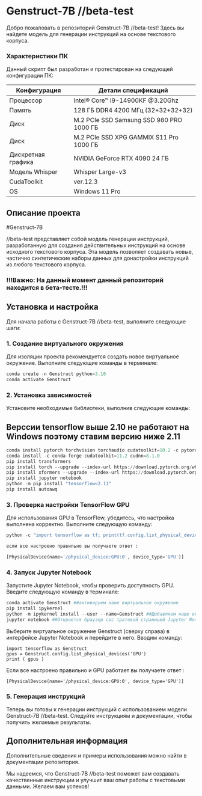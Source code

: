 # Genstruct-7B //beta-test

Добро пожаловать в репозиторий Genstruct-7B //beta-test! Здесь вы найдете модель для генерации инструкций на основе текстового корпуса.

### Характеристики ПК
Данный скрипт был разработан и протестирован на следующей конфигурации ПК:

|  Конфигурация  |  Детали спецификаций  |
|----------------|----------------------|
|  Процессор     |  Intel® Core™ i9-14900KF @3.20Ghz  |
|  Память        |  128 ГБ DDR4 4200 МГц (32+32+32+32)  |
|  Диск          |  M.2 PCIe SSD Samsung SSD 980 PRO 1000 ГБ  |
|  Диск          |  M.2 PCIe SSD XPG GAMMIX S11 Pro 1000 ГБ |
|  Дискретная графика  |  NVIDIA GeForce RTX 4090 24 ГБ  |
|  Модель Whisper  |  Whisper Large-v3  |
|  CudaToolkit   |  ver.12.3  |
|  OS   |  Windows 11 Pro |

## Описание проекта

#Genstruct-7B 

//beta-test представляет собой модель генерации инструкций, разработанную для создания действительных инструкций на основе исходного текстового корпуса. Эта модель позволяет создавать новые, частично синтетические наборы данных для донастройки инструкций из любого текстового корпуса.

### !!!Важно: На данный момент данный репозиторий находится в бета-тесте.!!!


## Установка и настройка

Для начала работы с Genstruct-7B //beta-test, выполните следующие шаги:

### 1. Создание виртуального окружения

Для изоляции проекта рекомендуется создать новое виртуальное окружение. Выполните следующие команды в терминале:

```python
conda create -n Genstruct python=3.10
conda activate Genstruct
```

### 2. Установка зависимостей

Установите необходимые библиотеки, выполнив следующие команды:

## Верссии tensorflow выше 2.10 не работают на Windows поэтому ставим версию ниже 2.11

```python
conda install pytorch torchvision torchaudio cudatoolkit=10.2 -c pytorch
conda install -c conda-forge cudatoolkit=11.2 cudnn=8.1.0
pip install transformers
pip install torch --upgrade --index-url https://download.pytorch.org/whl/cu121
pip install xformers --upgrade --index-url https://download.pytorch.org/whl/cu121
pip install jupyter notebook
python -m pip install "tensorflow<2.11"
pip install autoawq
```

### 3. Проверка настройки TensorFlow GPU

Для использования GPU в TensorFlow, убедитесь, что настройка выполнена корректно. Выполните следующую команду:

```python
python -c "import tensorflow as tf; print(tf.config.list_physical_devices('GPU'))"

если все настроено правильно вы получаете ответ :

[PhysicalDevice(name='/physical_device:GPU:0', device_type='GPU')]
```

### 4. Запуск Jupyter Notebook

Запустите Jupyter Notebook, чтобы проверить доступность GPU. Введите следующую команду в терминале:
```python
conda activate Genstruct ##активируем наше виртуальное окружение 
pip install ipykernel
python -m ipykernel install --user --name=Genstruct ##Добавляем наше окружение в Jupyter Notebook
jupyter notebook ##Откроется браузер сос тратовой страницей Jupyter Notebook 
```

Выберите виртуальное окружение Genstruct (сверху справа) в интерфейсе Jupyter Notebook и перейдите в него. 
Вводим команду:

```shell
import tensorflow as Genstruct
gpus = Genstruct.config.list_physical_devices('GPU')
print ( gpus )

```
Если все настроено правильно и GPU работает вы получаете ответ : 

```
[PhysicalDevice(name='/physical_device:GPU:0', device_type='GPU')]
```

### 5. Генерация инструкций

Теперь вы готовы к генерации инструкций с использованием модели Genstruct-7B //beta-test. Следуйте инструкциям и документации, чтобы получить желаемые результаты.

## Дополнительная информация

Дополнительные сведения и примеры использования можно найти в документации репозитория.

Мы надеемся, что Genstruct-7B //beta-test поможет вам создавать качественные инструкции и улучшит ваш опыт работы с текстовыми данными. Желаем вам успехов!
